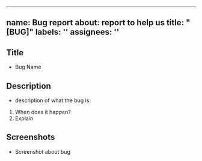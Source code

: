 ---

name: Bug report
 about: report to help us
 title: "[BUG]"
 labels: ''
 assignees: ''
 ---

## Title

- Bug Name

## Description

- description of what the bug is.

 1. When does it happen?
 2. Explain

## Screenshots

- Screenshot about bug
